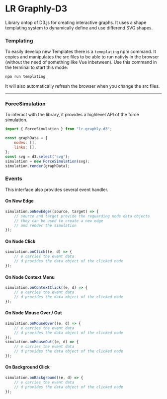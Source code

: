 # LR Graphly-D3

Library ontop of D3.js for creating interactive graphs.
It uses a shape templating system to dynamically define and use differend SVG shapes.

### Templating

To easily develop new Templates there is a `temnplating` npm command. It copies and manipulates the src files to be able to run nativly in the browser (without the need of something like Vue inbetween).
Use this command in the terminal to start this mode:

```bash
npm run templating
```

It will also automatically refresh the browser when you change the src files.

---

### ForceSimulation

To interact with the library, it provides a highlevel API of the force simulation.

```js
import { ForceSimulation } from "lr-graphly-d3";

const graphData = {
	nodes: [],
	links: [],
};
const svg = d3.select("svg");
simulation = new ForceSimulation(svg);
simulation.render(graphData);
```

### Events

This interface also provides several event handler.

#### On New Edge

```js
simulation.onNewEdge((source, target) => {
	// source and target provide the reguarding node data objects
	// they can be used to create a new edge
	// and render the simulation
});
```

#### On Node Click

```js
simulation.onClick((e, d) => {
	// e carries the event data
	// d provides the data object of the clicked node
});
```

#### On Node Context Menu

```js
simulation.onContextClick((e, d) => {
	// e carries the event data
	// d provides the data object of the clicked node
});
```

#### On Node Mouse Over / Out

```js
simulation.onMouseOver((e, d) => {
	// e carries the event data
	// d provides the data object of the clicked node
});
simulation.onMouseOut((e, d) => {
	// e carries the event data
	// d provides the data object of the clicked node
});
```

#### On Background Click

```js
simulation.onBackground((e, d) => {
	// e carries the event data
	// d provides the data object of the clicked node
});
```
